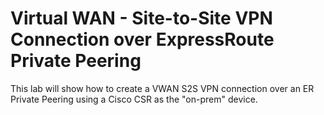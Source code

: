 # Virtual WAN - Site-to-Site VPN Connection over ExpressRoute Private Peering

This lab will show how to create a VWAN S2S VPN connection over an ER Private Peering using a Cisco CSR as the "on-prem" device. 